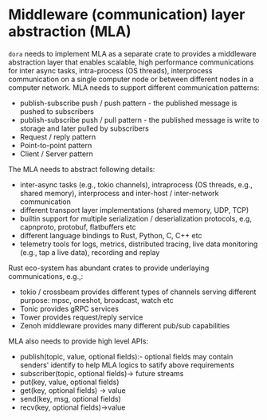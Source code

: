 # Middleware (communication) layer abstraction (MLA)

`dora` needs to implement MLA as a separate crate to provides a middleware abstraction layer that enables scalable, high performance communications for inter async tasks, intra-process (OS threads), interprocess communication on a single computer node or between different nodes in a computer network. MLA needs to support different communication patterns:
- publish-subscribe push / push pattern - the published message is pushed to subscribers
- publish-subscribe push / pull pattern - the published message is write to storage and later pulled by subscribers
- Request / reply pattern
- Point-to-point pattern
- Client / Server pattern

The MLA needs to abstract following details: 

- inter-async tasks (e.g., tokio channels), intraprocess (OS threads, e.g., shared memory), interprocess and inter-host / inter-network communication
- different transport layer implementations (shared memory, UDP, TCP)
- builtin support for multiple serialization / deserialization protocols, e.g, capnproto, protobuf, flatbuffers etc
- different language bindings to Rust, Python, C, C++ etc
- telemetry tools for logs, metrics, distributed tracing, live data monitoring (e.g., tap a live data), recording and replay

Rust eco-system has abundant crates to provide underlaying communications, e.g.,:
- tokio / crossbeam provides different types of channels serving different purpose: mpsc, oneshot, broadcast, watch etc
- Tonic provides gRPC services
- Tower provides request/reply service
- Zenoh middleware provides many different pub/sub capabilities

MLA also needs to provide high level APIs:
- publish(topic, value, optional fields):- optional fields may contain senders' identify to help MLA logics to satify above requirements
- subscriber(topic, optional fields)-> future streams
- put(key, value, optional fields)
- get(key, optional fields) -> value
- send(key, msg, optional fields)
- recv(key, optional fields)->value
